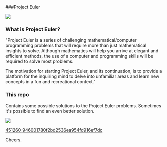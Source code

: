 ###Project Euler



[<img src="https://projecteuler.net/images/euler_portrait.png">](https://projecteuler.net)

### What is Project Euler?

"Project Euler is a series of challenging mathematical/computer programming problems that will require more than just mathematical insights to solve. Although mathematics will help you arrive at elegant and efficient methods, the use of a computer and programming skills will be required to solve most problems.

The motivation for starting Project Euler, and its continuation, is to provide a platform for the inquiring mind to delve into unfamiliar areas and learn new concepts in a fun and recreational context."

### This repo

Contains some possible solutions to the Project Euler problems. Sometimes it's possible to find an even better solution.

[<img src="https://projecteuler.net/profile/AlexPnt.png">](https://projecteuler.net/friends)

[451260_946001780f2bd2536ea954fd916ef7dc](http://example.net/)

Cheers.

